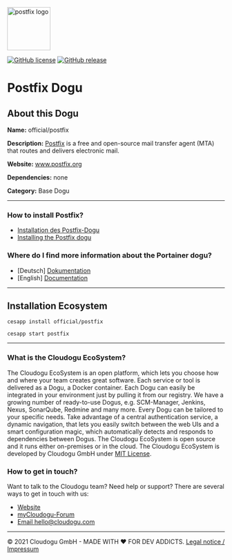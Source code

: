 <img src="https://cloudogu.com/images/dogus/postfix.png" alt="postfix logo" height="100px">


[![GitHub license](https://img.shields.io/github/license/cloudogu/postfix.svg)](https://github.com/cloudogu/postfix/blob/develop/LICENSE)
[![GitHub release](https://img.shields.io/github/release/cloudogu/postfix.svg)](https://github.com/cloudogu/postfix/releases)

# Postfix Dogu

## About this Dogu

**Name:** official/postfix

**Description:** [Postfix](https://en.wikipedia.org/wiki/Postfix_(software)) is a free and open-source mail transfer agent (MTA) that routes and delivers electronic mail.

**Website:** www.postfix.org

**Dependencies:** none 

**Category:** Base Dogu 

---

### How to install Postfix?

- [Installation des Postfix-Dogu](docs/operations/Install_Postfix_de.md)
- [Installing the Postfix dogu](docs/operations/Install_Postfix_en.md)

### Where do I find more information about the Portainer dogu?

- [Deutsch] [Dokumentation](docs/getting_started_de.md)
- [English] [Documentation](docs/getting_started_en.md)

---


## Installation Ecosystem
```
cesapp install official/postfix

cesapp start postfix
```

---
### What is the Cloudogu EcoSystem?
The Cloudogu EcoSystem is an open platform, which lets you choose how and where your team creates great software. Each service or tool is delivered as a Dogu, a Docker container. Each Dogu can easily be integrated in your environment just by pulling it from our registry. We have a growing number of ready-to-use Dogus, e.g. SCM-Manager, Jenkins, Nexus, SonarQube, Redmine and many more. Every Dogu can be tailored to your specific needs. Take advantage of a central authentication service, a dynamic navigation, that lets you easily switch between the web UIs and a smart configuration magic, which automatically detects and responds to dependencies between Dogus. The Cloudogu EcoSystem is open source and it runs either on-premises or in the cloud. The Cloudogu EcoSystem is developed by Cloudogu GmbH under [MIT License](https://cloudogu.com/license.html).

### How to get in touch?
Want to talk to the Cloudogu team? Need help or support? There are several ways to get in touch with us:

* [Website](https://cloudogu.com)
* [myCloudogu-Forum](https://forum.cloudogu.com/topic/34?ctx=1)
* [Email hello@cloudogu.com](mailto:hello@cloudogu.com)

---
&copy; 2021 Cloudogu GmbH - MADE WITH :heart:&nbsp;FOR DEV ADDICTS. [Legal notice / Impressum](https://cloudogu.com/imprint.html)
